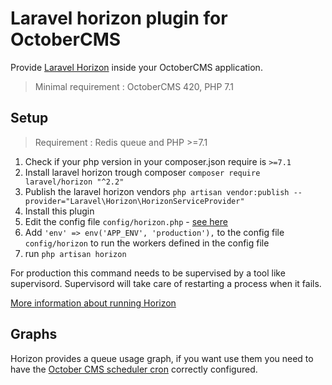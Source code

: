 Laravel horizon plugin for OctoberCMS
=
Provide [Laravel Horizon](https://horizon.laravel.com/) inside your OctoberCMS application.

> Minimal requirement : OctoberCMS 420, PHP 7.1

## Setup
> Requirement : Redis queue and PHP >=7.1

1. Check if your php version in your composer.json require is `>=7.1`
2. Install laravel horizon trough composer `composer require laravel/horizon "^2.2"`
3. Publish the laravel horizon vendors `php artisan vendor:publish --provider="Laravel\Horizon\HorizonServiceProvider"`
4. Install this plugin
5. Edit the config file `config/horizon.php` - [see here](https://divinglaravel.com/horizon/before-the-dive)
6. Add `'env' => env('APP_ENV', 'production'),` to the config file `config/horizon` to run the workers defined in the config file
7. run `php artisan horizon`

For production this command needs to be supervised by a tool like supervisord.
Supervisord will take care of restarting a process when it fails.

[More information about running Horizon](https://laravel.com/docs/master/horizon#running-horizon)

## Graphs
Horizon provides a queue usage graph, if you want use them you need to have the [October CMS scheduler cron](http://octobercms.com/docs/setup/installation#crontab-setup)  correctly configured.